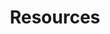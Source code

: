 ---
locale: en
category: covid19
title: Resources
primaryText: A short explanation of the resources page can go here, explaining the goals blah blah blah
primaryImage: /images/rory.jpg
---